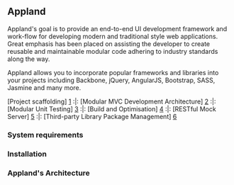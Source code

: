 ## Appland ##


Appland's goal is to provide an end-to-end UI development framework and work-flow for developing modern and traditional style web applications. Great emphasis has been placed on assisting the developer to create reusable and maintainable modular code adhering to industry standards along the way.

Appland allows you to incorporate popular frameworks and libraries into your projects including Backbone, jQuery, AngularJS, Bootstrap, SASS, Jasmine and many more. 

[Project scaffolding] [1] :|: [Modular MVC Development Architecture] [2] :|: [Modular Unit Testing] [3] :|: [Build and Optimisation] [4] :|: [RESTful Mock Server] [5] :|: [Third-party Library Package Management] [6]


### System requirements ###


### Installation ###


### Appland's Architecture ###



[1]: https://github.com/jabdul/appland/tree/master/.skel     	"Scaffold"
[2]: https://github.com/jabdul/appland/tree/master/src    		"MVC"
[3]: https://github.com/jabdul/appland/tree/master/src-test  	"Unit Testing"
[4]: https://github.com/jabdul/appland/tree/master/_build    	"Build"
[5]: https://github.com/jabdul/appland/tree/master/service    	"REST"
[6]: https://github.com/jabdul/appland/tree/master/src/lib    	"Library"

